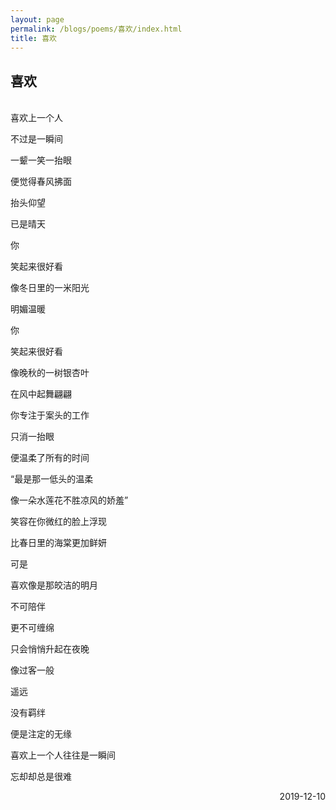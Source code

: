```yaml
---
layout: page
permalink: /blogs/poems/喜欢/index.html
title: 喜欢
---
```


## 喜欢
<br>
喜欢上一个人

不过是一瞬间

一颦一笑一抬眼

便觉得春风拂面

抬头仰望

已是晴天

你

笑起来很好看

像冬日里的一米阳光

明媚温暖

你

笑起来很好看

像晚秋的一树银杏叶

在风中起舞翩翩

你专注于案头的工作

只消一抬眼

便温柔了所有的时间

“最是那一低头的温柔

像一朵水莲花不胜凉风的娇羞”

笑容在你微红的脸上浮现

比春日里的海棠更加鲜妍

可是

喜欢像是那皎洁的明月

不可陪伴

更不可缠绵

只会悄悄升起在夜晚

像过客一般

遥远

没有羁绊

便是注定的无缘

喜欢上一个人往往是一瞬间

忘却却总是很难

<p align="right">2019-12-10</p>
